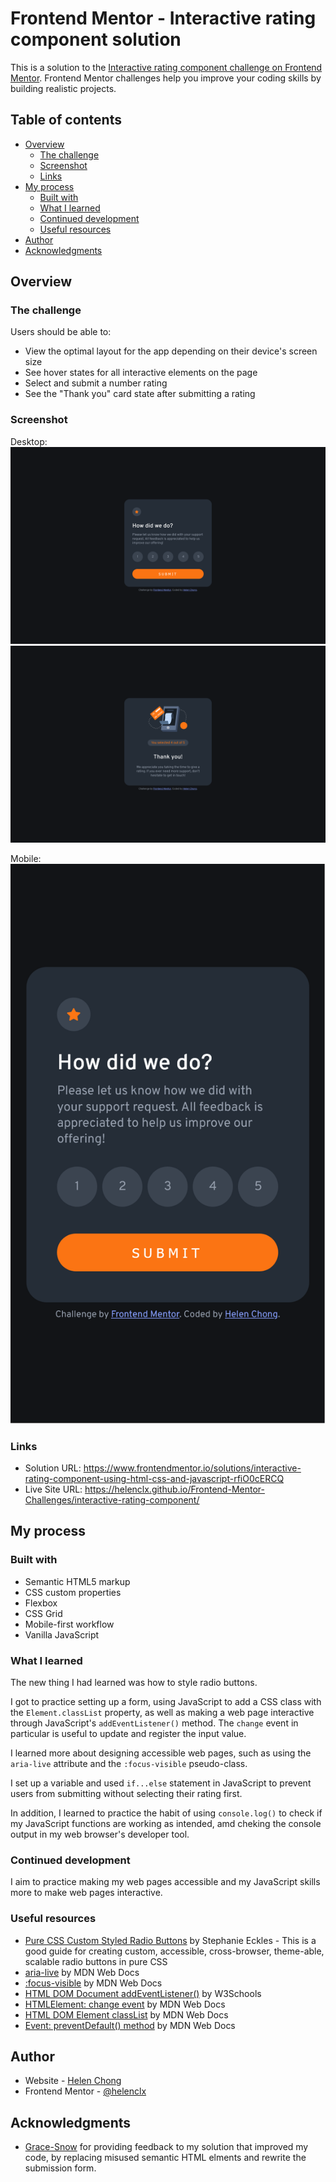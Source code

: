 # Frontend Mentor - Interactive rating component solution

This is a solution to the [Interactive rating component challenge on Frontend Mentor](https://www.frontendmentor.io/challenges/interactive-rating-component-koxpeBUmI). Frontend Mentor challenges help you improve your coding skills by building realistic projects. 

## Table of contents

- [Overview](#overview)
  - [The challenge](#the-challenge)
  - [Screenshot](#screenshot)
  - [Links](#links)
- [My process](#my-process)
  - [Built with](#built-with)
  - [What I learned](#what-i-learned)
  - [Continued development](#continued-development)
  - [Useful resources](#useful-resources)
- [Author](#author)
- [Acknowledgments](#acknowledgments)

## Overview

### The challenge

Users should be able to:

- View the optimal layout for the app depending on their device's screen size
- See hover states for all interactive elements on the page
- Select and submit a number rating
- See the "Thank you" card state after submitting a rating

### Screenshot

Desktop:  
![](./screenshot-desktop.png)
![](./screenshot-desktop-2.png)

Mobile:  
![](./screenshot-mobile.png)

### Links

- Solution URL: https://www.frontendmentor.io/solutions/interactive-rating-component-using-html-css-and-javascript-rfiO0cERCQ
- Live Site URL: https://helenclx.github.io/Frontend-Mentor-Challenges/interactive-rating-component/

## My process

### Built with

- Semantic HTML5 markup
- CSS custom properties
- Flexbox
- CSS Grid
- Mobile-first workflow
- Vanilla JavaScript

### What I learned

The new thing I had learned was how to style radio buttons.

I got to practice setting up a form, using JavaScript to add a CSS class with the `Element.classList` property, as well as making a web page interactive through JavaScript's `addEventListener()` method. The `change` event in particular is useful to update and register the input value.

I learned more about designing accessible web pages, such as using the `aria-live` attribute and the `:focus-visible` pseudo-class.

I set up a variable and used `if...else` statement in JavaScript to prevent users from submitting without selecting their rating first.

In addition, I learned to practice the habit of using `console.log()` to check if my JavaScript functions are working as intended, amd cheking the console output in my web browser's developer tool.

### Continued development

I aim to practice making my web pages accessible and my JavaScript skills more to make web pages interactive.

### Useful resources

- [Pure CSS Custom Styled Radio Buttons](https://moderncss.dev/pure-css-custom-styled-radio-buttons/) by Stephanie Eckles - This is a good guide for creating custom, accessible, cross-browser, theme-able, scalable radio buttons in pure CSS
- [aria-live](https://developer.mozilla.org/en-US/docs/Web/Accessibility/ARIA/Attributes/aria-live) by MDN Web Docs
- [:focus-visible](https://developer.mozilla.org/en-US/docs/Web/CSS/:focus-visible) by MDN Web Docs
- [HTML DOM Document addEventListener()](https://www.w3schools.com/jsref/met_document_addeventlistener.asp) by W3Schools
- [HTMLElement: change event](https://developer.mozilla.org/en-US/docs/Web/API/HTMLElement/change_event) by MDN Web Docs
- [HTML DOM Element classList](https://developer.mozilla.org/en-US/docs/Web/API/Element/classList) by MDN Web Docs
- [Event: preventDefault() method](https://developer.mozilla.org/en-US/docs/Web/API/Event/preventDefault) by MDN Web Docs


## Author

- Website - [Helen Chong](https://helenclx.github.io/)
- Frontend Mentor - [@helenclx](https://www.frontendmentor.io/profile/helenclx)

## Acknowledgments

- [Grace-Snow](https://fedmentor.dev/) for providing feedback to my solution that improved my code, by replacing misused semantic HTML elments and rewrite the submission form.